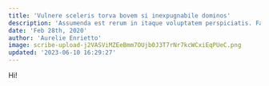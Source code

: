 ```yaml
---
title: 'Vulnere sceleris torva bovem si inexpugnabile dominos'
description: 'Assumenda est rerum in itaque voluptatem perspiciatis. Facere ratione maxime eaque rem.'
date: 'Feb 28th, 2020'
author: 'Aurelie Enrietto'
image: scribe-upload-j2VASViMZEeBmm7OUjb0J3T7rNr7kcWCxiEqPUeC.png
updated: '2023-06-10 16:29:27'
---
```


Hi!
